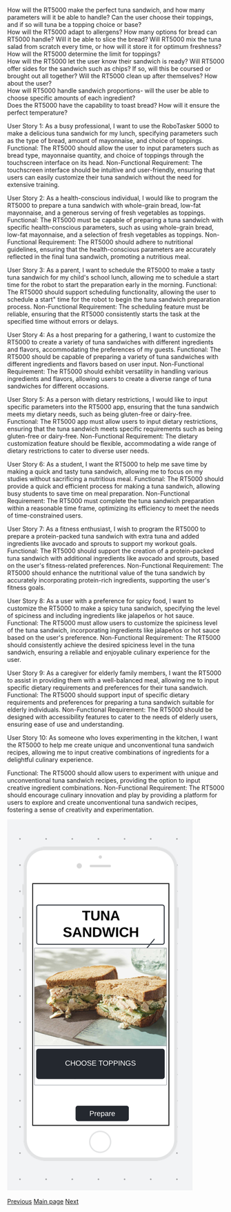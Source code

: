 How will the RT5000 make the perfect tuna sandwich, and how many parameters will it be able to handle?
 Can the user choose their toppings, and if so will tuna be a topping choice or base?  
How will the RT5000 adapt to allergens? 
 How many options for bread can RT5000 handle?  Will it be able to slice the bread?
Will RT5000 mix the tuna salad from scratch every time, or how will it store it for optimum freshness? 
 How will the RT5000 determine the limit for toppings?  
How will the RT5000 let the user know their sandwich is ready? 
 Will RT5000 offer sides for the sandwich such as chips? If so, will this be coursed or brought out all together?
  Will the RT5000 clean up after themselves? How about the user?  
How will RT5000 handle sandwich proportions- will the user be able to choose specific amounts of each ingredient?  
Does the RT5000 have the capability to toast bread? How will it ensure the perfect temperature?

User Story 1:
As a busy professional, I want to use the RoboTasker 5000 to make a delicious tuna sandwich for my lunch, specifying parameters such as the type of bread, amount of mayonnaise, and choice of toppings.
Functional: The RT5000 should allow the user to input parameters such as bread type, mayonnaise quantity, and choice of toppings through the touchscreen interface on its head.
Non-Functional Requirement: The touchscreen interface should be intuitive and user-friendly, ensuring that users can easily customize their tuna sandwich without the need for extensive training.

User Story 2:
As a health-conscious individual, I would like to program the RT5000 to prepare a tuna sandwich with whole-grain bread, low-fat mayonnaise, and a generous serving of fresh vegetables as toppings.
Functional: The RT5000 must be capable of preparing a tuna sandwich with specific health-conscious parameters, such as using whole-grain bread, low-fat mayonnaise, and a selection of fresh vegetables as toppings.
Non-Functional Requirement: The RT5000 should adhere to nutritional guidelines, ensuring that the health-conscious parameters are accurately reflected in the final tuna sandwich, promoting a nutritious meal.


User Story 3:
As a parent, I want to schedule the RT5000 to make a tasty tuna sandwich for my child's school lunch, allowing me to schedule a start time for the robot to start the preparation early in the morning.
Functional: The RT5000 should support scheduling functionality, allowing the user to schedule a start" time for the robot to begin the tuna sandwich preparation process.
Non-Functional Requirement: The scheduling feature must be reliable, ensuring that the RT5000 consistently starts the task at the specified time without errors or delays.


User Story 4:
As a host preparing for a gathering, I want to customize the RT5000 to create a variety of tuna sandwiches with different ingredients and flavors, accommodating the preferences of my guests.
Functional: The RT5000 should be capable of preparing a variety of tuna sandwiches with different ingredients and flavors based on user input.
Non-Functional Requirement: The RT5000 should exhibit versatility in handling various ingredients and flavors, allowing users to create a diverse range of tuna sandwiches for different occasions.

User Story 5:
As a person with dietary restrictions, I would like to input specific parameters into the RT5000 app, ensuring that the tuna sandwich meets my dietary needs, such as being gluten-free or dairy-free.
Functional: The RT5000 app must allow users to input dietary restrictions, ensuring that the tuna sandwich meets specific requirements such as being gluten-free or dairy-free.
Non-Functional Requirement: The dietary customization feature should be flexible, accommodating a wide range of dietary restrictions to cater to diverse user needs.


User Story 6:
As a student, I want the RT5000 to help me save time by making a quick and tasty tuna sandwich, allowing me to focus on my studies without sacrificing a nutritious meal.
Functional: The RT5000 should provide a quick and efficient process for making a tuna sandwich, allowing busy students to save time on meal preparation.
Non-Functional Requirement: The RT5000 must complete the tuna sandwich preparation within a reasonable time frame, optimizing its efficiency to meet the needs of time-constrained users.


User Story 7:
As a fitness enthusiast, I wish to program the RT5000 to prepare a protein-packed tuna sandwich with extra tuna and added ingredients like avocado and sprouts to support my workout goals.
Functional: The RT5000 should support the creation of a protein-packed tuna sandwich with additional ingredients like avocado and sprouts, based on the user's fitness-related preferences.
Non-Functional Requirement: The RT5000 should enhance the nutritional value of the tuna sandwich by accurately incorporating protein-rich ingredients, supporting the user's fitness goals.

User Story 8:
As a user with a preference for spicy food, I want to customize the RT5000 to make a spicy tuna sandwich, specifying the level of spiciness and including ingredients like jalapeños or hot sauce.
Functional: The RT5000 must allow users to customize the spiciness level of the tuna sandwich, incorporating ingredients like jalapeños or hot sauce based on the user's preference.
Non-Functional Requirement: The RT5000 should consistently achieve the desired spiciness level in the tuna sandwich, ensuring a reliable and enjoyable culinary experience for the user.

User Story 9:
As a caregiver for elderly family members, I want the RT5000 to assist in providing them with a well-balanced meal, allowing me to input specific dietary requirements and preferences for their tuna sandwich.
Functional: The RT5000 should support input of specific dietary requirements and preferences for preparing a tuna sandwich suitable for elderly individuals.
Non-Functional Requirement: The RT5000 should be designed with accessibility features to cater to the needs of elderly users, ensuring ease of use and understanding.


User Story 10:
As someone who loves experimenting in the kitchen, I want the RT5000 to help me create unique and unconventional tuna sandwich recipes, allowing me to input creative combinations of ingredients for a delightful culinary experience.

Functional: The RT5000 should allow users to experiment with unique and unconventional tuna sandwich recipes, providing the option to input creative ingredient combinations.
Non-Functional Requirement: The RT5000 should encourage culinary innovation and play by providing a platform for users to explore and create unconventional tuna sandwich recipes, fostering a sense of creativity and experimentation.



![Miri's wireframe](Tuna.png)

















[Previous](/Victor.md)     [Main page](/README.md) [Next](/10PriorityRequirements.md)
